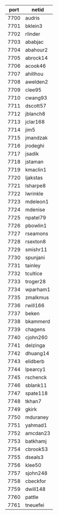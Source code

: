 |port|netid|
|----|------|
|7700|audris|
|7701|bklein3|
|7702|rlinder|
|7703|ababjac|
|7704|abahour2|
|7705|abrock14|
|7706|acook46|
|7707|ahillhou|
|7708|awelden2|
|7709|clee95|
|7710|cwang93|
|7711|dscott57|
|7712|jblanch8|
|7713|jclar168|
|7714|jim5|
|7715|jmandzak|
|7716|jrodeghi|
|7717|jsadik|
|7718|jstaman|
|7719|kmaclin1|
|7720|ljakstas|
|7721|lsharpe8|
|7722|lwrinkle|
|7723|mdeleon1|
|7724|mdenise|
|7725|npatel79|
|7726|pbowlin1|
|7727|rseamons|
|7728|rsexton8|
|7729|smishr11|
|7730|spunjani|
|7731|tainley|
|7732|tcultice|
|7733|troger28|
|7734|wparham1|
|7735|zmalkmus|
|7736|rwill166|
|7737|beken|
|7738|bkammerd|
|7739|chagens|
|7740|cjohn260|
|7741|delzinga|
|7742|dhuang14|
|7743|elidberb|
|7744|lpearcy1|
|7745|rschenck|
|7746|sblank11|
|7747|spate118|
|7748|tkhan7|
|7749|gkirk|
|7750|mduraney|
|7751|yahmad1|
|7752|amcdan23|
|7753|batkhamj|
|7754|cbrook53|
|7755|dseals3|
|7756|klee50|
|7757|sjohn248|
|7758|cbeckfor|
|7759|dwill148|
|7760|pattle|
|7761|tneuefei|

